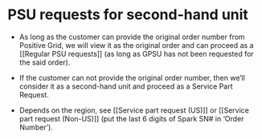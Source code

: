 # PSU requests for second-hand unit
- As long as the customer can provide the original order number from Positive Grid, we will view it as the original order and can proceed as a [[Regular PSU requests]] (as long as GPSU has not been requested for the said order).

- If the customer can not provide the original order number, then we’ll consider it as a second-hand unit and proceed as a Service Part Request.
  
- Depends on the region, see [[Service part request (US)]] or [[Service part request (Non-US)]] (put the last 6 digits of Spark SN# in ‘Order Number’).